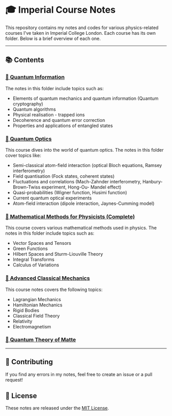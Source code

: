 # 🎓 Imperial Course Notes

This repository contains my notes and codes for various physics-related courses I've taken in Imperial College London. Each course has its own folder. Below is a brief overview of each one.

---

## 📚 Contents

### [🔮 Quantum Information](./quantum-information)

The notes in this folder include topics such as:

- Elements of quantum mechanics and quantum information (Quantum cryptography)
- Quantum algorithms
- Physical realisation - trapped ions
- Decoherence and quantum error correction
- Properties and applications of entangled states

### [🌈 Quantum Optics](./quantum-optics)

This course dives into the world of quantum optics. The notes in this folder cover topics like:

- Semi-classical atom-field interaction (optical Bloch equations, Ramsey interferometry)
- Field quantisation (Fock states, coherent states)
- Fluctuations and correlations (Mach-Zahnder interferometry, Hanbury-Brown-Twiss experiment, Hong-Ou- Mandel effect)
- Quasi-probabilities (Wigner function, Husimi function)
- Current quantum optical experiments
- Atom-field interaction (dipole interaction, Jaynes-Cumming model)

### [🧮 Mathematical Methods for Physicists (Complete)](./mathematical-methods-for-physicists)

This course covers various mathematical methods used in physics. The notes in this folder include topics such as:

- Vector Spaces and Tensors
- Green Functions
- Hilbert Spaces and Sturm-Liouville Theory
- Integral Transforms
- Calculus of Variations

### [🚀 Advanced Classical Mechanics](./advanced-classical-mechanics)

This course notes covers the following topics: 

- Lagrangian Mechanics
- Hamiltonian Mechanics
- Rigid Bodies
- Classical Field Theory
- Relativity
- Electromagnetism

### [💎 Quantum Theory of Matte](./quantum-theory-of-matter)

---

## 🤝 Contributing

If you find any errors in my notes, feel free to create an issue or a pull request!

## 📜 License

These notes are released under the [MIT License](./LICENSE).

